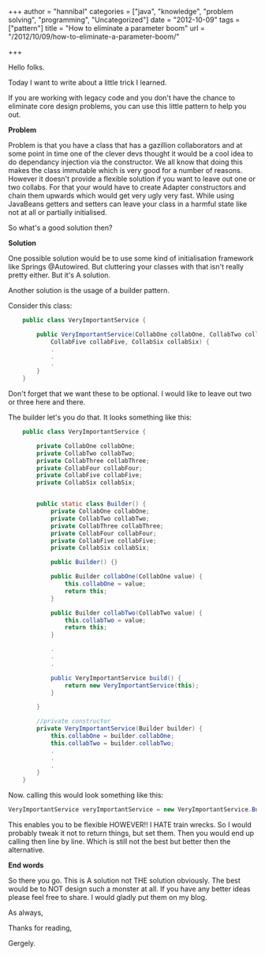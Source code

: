 +++
author = "hannibal"
categories = ["java", "knowledge", "problem solving", "programming", "Uncategorized"]
date = "2012-10-09"
tags = ["pattern"]
title = "How to eliminate a parameter boom"
url = "/2012/10/09/how-to-eliminate-a-parameter-boom/"

+++

Hello folks.

Today I want to write about a little trick I learned.

If you are working with legacy code and you don't have the chance to eliminate core design problems, you can use this little pattern to help you out.

**Problem**

Problem is that you have a class that has a gazillion collaborators and at some point in time one of the clever devs thought it would be a cool idea to do dependancy injection via the constructor. We all know that doing this makes the class immutable which is very good for a number of reasons. However it doesn't provide a flexible solution if you want to leave out one or two collabs. For that your would have to create Adapter constructors and chain them upwards which would get very ugly very fast. While using JavaBeans getters and setters can leave your class in a harmful state like not at all or partially initialised.

So what's a good solution then?

**Solution**

One possible solution would be to use some kind of initialisation framework like Springs @Autowired. But cluttering your classes with that isn't really pretty either. But it's A solution.

Another solution is the usage of a builder pattern.

Consider this class:

~~~java
    public class VeryImportantService {

        public VeryImportantService(CollabOne collabOne, CollabTwo collabTwo, CollabThree collabThree, CollabFour collabFour,
            CollabFive collabFive, CollabSix collabSix) {
            .
            .
            .
        }
    }
~~~

Don't forget that we want these to be optional. I would like to leave out two or three here and there.

The builder let's you do that. It looks something like this:

~~~java
    public class VeryImportantService {

        private CollabOne collabOne;
        private CollabTwo collabTwo;
        private CollabThree collabThree;
        private CollabFour collabFour;
        private CollabFive collabFive;
        private CollabSix collabSix;


        public static class Builder() {
            private CollabOne collabOne;
            private CollabTwo collabTwo;
            private CollabThree collabThree;
            private CollabFour collabFour;
            private CollabFive collabFive;
            private CollabSix collabSix;

            public Builder() {}

            public Builder collabOne(CollabOne value) {
                this.collabOne = value;
                return this;
            }

            public Builder collabTwo(CollabTwo value) {
                this.collabTwo = value;
                return this;
            }

            .
            .
            .

            public VeryImportantService build() {
                return new VeryImportantService(this);
            }

        }

        //private constructor
        private VeryImportantService(Builder builder) {
            this.collabOne = builder.collabOne;
            this.collabTwo = builder.collabTwo;
            .
            .
            .
        }
    }
~~~

Now. calling this would look something like this:

~~~java
VeryImportantService veryImportantService = new VeryImportantService.Builder().collabOne(someValueOne).collabTwo(someValueTwo).collabFive(someValueFive);
~~~

This enables you to be flexible HOWEVER!! I HATE train wrecks. So I would probably tweak it not to return things, but set them. Then you would end up calling then line by line. Which is still not the best but better then the alternative.

**End words**

So there you go. This is A solution not THE solution obviously. The best would be to NOT design such a monster at all. If you have any better ideas please feel free to share. I would gladly put them on my blog.

As always,

Thanks for reading,

Gergely.